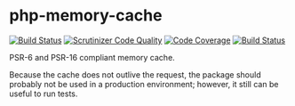 # php-memory-cache

[![Build Status](https://travis-ci.org/sjinks/php-memory-cache.svg?branch=master)](https://travis-ci.org/sjinks/php-memory-cache)
[![Scrutinizer Code Quality](https://scrutinizer-ci.com/g/sjinks/php-memory-cache/badges/quality-score.png?b=master)](https://scrutinizer-ci.com/g/sjinks/php-memory-cache/?branch=master)
[![Code Coverage](https://scrutinizer-ci.com/g/sjinks/php-memory-cache/badges/coverage.png?b=master)](https://scrutinizer-ci.com/g/sjinks/php-memory-cache/?branch=master)
[![Build Status](https://scrutinizer-ci.com/g/sjinks/php-memory-cache/badges/build.png?b=master)](https://scrutinizer-ci.com/g/sjinks/php-memory-cache/build-status/master)

PSR-6 and PSR-16 compliant memory cache.

Because the cache does not outlive the request, the package should probably not be used in a production environment;
however, it still can be useful to run tests.
